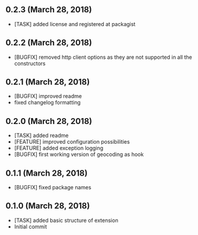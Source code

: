 ## 0.2.3 (March 28, 2018)
  - [TASK] added license and registered at packagist

## 0.2.2 (March 28, 2018)
  - [BUGFIX] removed http client options as they are not supported in all the constructors

## 0.2.1 (March 28, 2018)
  - [BUGFIX] improved readme
  - fixed changelog formatting

## 0.2.0 (March 28, 2018)
  - [TASK] added readme 
  - [FEATURE] improved configuration possibilities
  - [FEATURE] added exception logging
  - [BUGFIX] first working version of geocoding as hook

## 0.1.1 (March 28, 2018)
  - [BUGFIX] fixed package names

## 0.1.0 (March 28, 2018)
  - [TASK] added basic structure of extension
  - Initial commit

